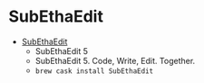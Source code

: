 # SubEthaEdit
- [SubEthaEdit](https://subethaedit.net/)
  -  SubEthaEdit 5
  - SubEthaEdit 5. Code, Write, Edit. Together.
  - `brew cask install SubEthaEdit`
